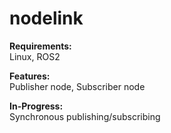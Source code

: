# nodelink

**Requirements:**   
Linux, ROS2

**Features:**  
Publisher node, Subscriber node

**In-Progress:**  
Synchronous publishing/subscribing 